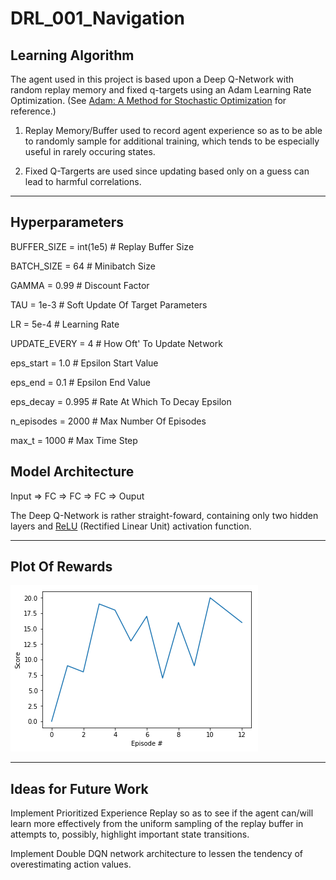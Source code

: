 # DRL_001_Navigation

## Learning Algorithm

The agent used in this project is based upon a Deep Q-Network with random replay memory and fixed q-targets using an Adam Learning Rate Optimization. 
(See [Adam: A Method for Stochastic Optimization](https://arxiv.org/pdf/1412.6980.pdf) for reference.)

  1.  Replay Memory/Buffer used to record agent experience so as to be able to randomly sample for additional training, which tends to be especially useful in rarely occuring states.

  2.  Fixed Q-Targerts are used since updating based only on a guess can lead to harmful correlations.

***   ***   ***   ***   ***   ***   ***   ***   ***   

## Hyperparameters

BUFFER_SIZE = int(1e5)  # Replay Buffer Size

BATCH_SIZE = 64         # Minibatch Size

GAMMA = 0.99            # Discount Factor

TAU = 1e-3              # Soft Update Of Target Parameters

LR = 5e-4               # Learning Rate

UPDATE_EVERY = 4        # How Oft' To Update Network


eps_start = 1.0         # Epsilon Start Value

eps_end = 0.1           # Epsilon End Value

eps_decay = 0.995       # Rate At Which To Decay Epsilon


n_episodes = 2000       # Max Number Of Episodes

max_t = 1000            # Max Time Step


## Model Architecture

Input => FC => FC => FC => Ouput

The Deep Q-Network is rather straight-foward, containing only two hidden layers and [ReLU](https://en.wikipedia.org/wiki/Rectifier_(neural_networks)) (Rectified Linear Unit) activation function.

***   ***   ***   ***   ***   ***   ***   ***   ***


## Plot Of Rewards

![Rewards](/images/scores.png)

***   ***   ***   ***   ***   ***   ***   ***   ***


## Ideas for Future Work

Implement Prioritized Experience Replay so as to see if the agent can/will learn more effectively from the uniform sampling of the replay buffer in attempts to, possibly, highlight important state transitions.

Implement Double DQN network architecture to lessen the tendency of overestimating action values.
